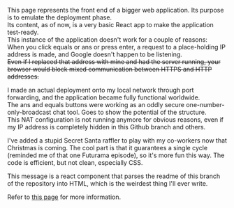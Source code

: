 This page represents the front end of a bigger web application.
Its purpose is to emulate the deployment phase.  
Its content, as of now, is a very basic React app to make the application test-ready.  
This instance of the application doesn't work for a couple of reasons:  
    When you click equals or ans or press enter, a request to a place-holding IP address is made, and Google doesn't happen to be listening.  
    <s>Even if I replaced that address with mine and had the server running, your browser would block mixed communication between HTTPS and HTTP addresses.</s>  

I made an actual deployment onto my local network through port forwarding, and the application became fully functional worldwide.  
The ans and equals buttons were working as an oddly secure one-number-only-broadcast chat tool. Goes to show the potential of the structure.  
This NAT configuration is not running anymore for obvious reasons, even if my IP address is completely hidden in this Github branch and others.

I've added a stupid Secret Santa raffler to play with my co-workers now that Christmas is coming. The cool part is that it guarantees a single cycle (reminded me of that one Futurama episode), so it's more fun this way. The code is efficient, but not clean, especially CSS.

This message is a react component that parses the readme of this branch of the repository into HTML, which is the weirdest thing I'll ever write.

Refer to [this page](https://github.com/Lucas1774/Web-app) for more information.
